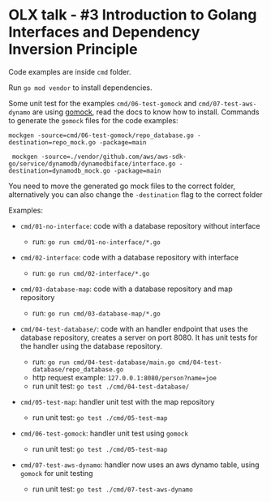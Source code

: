# OLX talk - #3 Introduction to Golang Interfaces and Dependency Inversion Principle

Code examples are inside `cmd` folder.

Run `go mod vendor` to install dependencies.

Some unit test for the examples `cmd/06-test-gomock` and `cmd/07-test-aws-dynamo` are using [gomock](https://github.com/golang/mock), read the 
docs to know how to 
install.
Commands to generate the `gomock` files for the code examples:
```
mockgen -source=cmd/06-test-gomock/repo_database.go -destination=repo_mock.go -package=main
```
```
 mockgen -source=./vendor/github.com/aws/aws-sdk-go/service/dynamodb/dynamodbiface/interface.go -destination=dynamodb_mock.go -package=main
```
You need to move the generated go mock files to the correct folder, alternatively you can also change the `-destination` 
flag to the correct folder

Examples:

* `cmd/01-no-interface`: code with a database repository without interface
  * run: `go run cmd/01-no-interface/*.go`

* `cmd/02-interface`: code with a database repository with interface
  * run: `go run cmd/02-interface/*.go` 
  
* `cmd/03-database-map`: code with a database repository and map repository
    * run: `go run cmd/03-database-map/*.go` 

* `cmd/04-test-database/`: code with an handler endpoint that uses the database repository, creates a server on port 8080. It has unit tests for the handler using the database repository.
  * run: `go run cmd/04-test-database/main.go cmd/04-test-database/repo_database.go`
  * http request example: `127.0.0.1:8080/person?name=joe`
  * run unit test: `go test ./cmd/04-test-database/`
  
* `cmd/05-test-map`: handler unit test with the map repository
  * run unit test: `go test ./cmd/05-test-map`

* `cmd/06-test-gomock`: handler unit test using `gomock`
  * run unit test: `go test ./cmd/05-test-map`

* `cmd/07-test-aws-dynamo`: handler now uses an aws dynamo table, using `gomock` for unit testing
  * run unit test: `go test ./cmd/07-test-aws-dynamo`